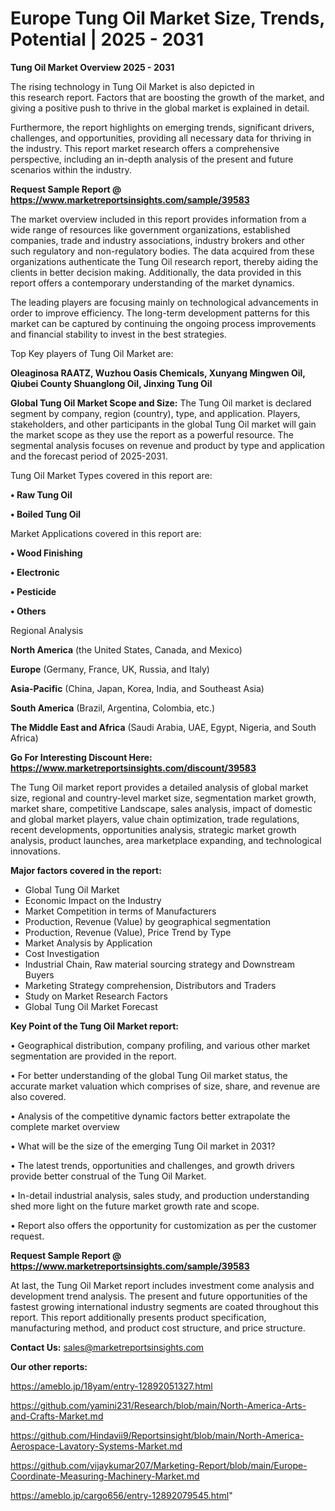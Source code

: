 # Europe Tung Oil Market Size, Trends, Potential | 2025 - 2031

<Strong> Tung Oil Market Overview 2025 - 2031</strong>

The rising technology in Tung Oil Market is also depicted in this research report. Factors that are boosting the growth of the market, and giving a positive push to thrive in the global market is explained in detail.

Furthermore, the report highlights on emerging trends, significant drivers, challenges, and opportunities, providing all necessary data for thriving in the industry. This report market research offers a comprehensive perspective, including an in-depth analysis of the present and future scenarios within the industry.

<strong>Request Sample Report @ <a href=https://www.marketreportsinsights.com/sample/39583>https://www.marketreportsinsights.com/sample/39583</a></strong>

The market overview included in this report provides information from a wide range of resources like government organizations, established companies, trade and industry associations, industry brokers and other such regulatory and non-regulatory bodies. The data acquired from these organizations authenticate the Tung Oil research report, thereby aiding the clients in better decision making. Additionally, the data provided in this report offers a contemporary understanding of the market dynamics.

The leading players are focusing mainly on technological advancements in order to improve efficiency. The long-term development patterns for this market can be captured by continuing the ongoing process improvements and financial stability to invest in the best strategies.

Top Key players of Tung Oil Market are:

<strong>Oleaginosa RAATZ, Wuzhou Oasis Chemicals, Xunyang Mingwen Oil, Qiubei County Shuanglong Oil, Jinxing Tung Oil </strong>

<strong><b>Global Tung Oil Market Scope and Size:</b></strong>
The Tung Oil market is declared segment by company, region (country), type, and application. Players, stakeholders, and other participants in the global Tung Oil market will gain the market scope as they use the report as a powerful resource. The segmental analysis focuses on revenue and product by type and application and the forecast period of 2025-2031.

Tung Oil Market Types covered in this report are:

<strong>•  Raw Tung Oil

•  Boiled Tung Oil</strong>

Market Applications covered in this report are:

<strong>•  Wood Finishing

•  Electronic

•  Pesticide

•  Others</strong> 

Regional Analysis

<strong>North America</strong> (the United States, Canada, and Mexico)

<strong>Europe</strong> (Germany, France, UK, Russia, and Italy)

<strong>Asia-Pacific</strong> (China, Japan, Korea, India, and Southeast Asia)

<strong>South America</strong> (Brazil, Argentina, Colombia, etc.)

<strong>The Middle East and Africa</strong> (Saudi Arabia, UAE, Egypt, Nigeria, and South Africa)

<strong>Go For Interesting Discount Here: <a href=https://www.marketreportsinsights.com/discount/39583>https://www.marketreportsinsights.com/discount/39583</a></strong>

The Tung Oil market report provides a detailed analysis of global market size, regional and country-level market size, segmentation market growth, market share, competitive Landscape, sales analysis, impact of domestic and global market players, value chain optimization, trade regulations, recent developments, opportunities analysis, strategic market growth analysis, product launches, area marketplace expanding, and technological innovations.

<strong><b>Major factors covered in the report:</b></strong>
<ul>
  <li>Global Tung Oil Market </li>
  <li>Economic Impact on the Industry</li>
  <li>Market Competition in terms of Manufacturers</li>
  <li>Production, Revenue (Value) by geographical segmentation</li>
  <li>Production, Revenue (Value), Price Trend by Type</li>
  <li>Market Analysis by Application</li>
  <li>Cost Investigation</li>
  <li>Industrial Chain, Raw material sourcing strategy and Downstream Buyers</li>
  <li>Marketing Strategy comprehension, Distributors and Traders</li>
  <li>Study on Market Research Factors</li>
  <li>Global Tung Oil Market Forecast</li>
</ul>

<strong><b>Key Point of the Tung Oil Market report:</b></strong>

• Geographical distribution, company profiling, and various other market segmentation are provided in the report.

• For better understanding of the global Tung Oil market status, the accurate market valuation which comprises of size, share, and revenue are also covered.

• Analysis of the competitive dynamic factors better extrapolate the complete market overview

• What will be the size of the emerging Tung Oil market in 2031?

• The latest trends, opportunities and challenges, and growth drivers provide better construal of the Tung Oil Market.

• In-detail industrial analysis, sales study, and production understanding shed more light on the future market growth rate and scope.

• Report also offers the opportunity for customization as per the customer request.

<strong>Request Sample Report @ <a href=https://www.marketreportsinsights.com/sample/39583>https://www.marketreportsinsights.com/sample/39583</a></strong>

At last, the Tung Oil Market report includes investment come analysis and development trend analysis. The present and future opportunities of the fastest growing international industry segments are coated throughout this report. This report additionally presents product specification, manufacturing method, and product cost structure, and price structure.

<strong>Contact Us:</strong>
sales@marketreportsinsights.com

<strong>Our other reports:</strong>

<a href=https://ameblo.jp/18yam/entry-12892051327.html>https://ameblo.jp/18yam/entry-12892051327.html</a>

<a href=https://github.com/yamini231/Research/blob/main/North-America-Arts-and-Crafts-Market.md>https://github.com/yamini231/Research/blob/main/North-America-Arts-and-Crafts-Market.md</a>

<a href=https://github.com/Hindavii9/Reportsinsight/blob/main/North-America-Aerospace-Lavatory-Systems-Market.md>https://github.com/Hindavii9/Reportsinsight/blob/main/North-America-Aerospace-Lavatory-Systems-Market.md</a>

<a href=https://github.com/vijaykumar207/Marketing-Report/blob/main/Europe-Coordinate-Measuring-Machinery-Market.md>https://github.com/vijaykumar207/Marketing-Report/blob/main/Europe-Coordinate-Measuring-Machinery-Market.md</a>

<a href=https://ameblo.jp/cargo656/entry-12892079545.html>https://ameblo.jp/cargo656/entry-12892079545.html</a>"
